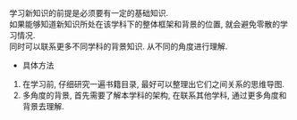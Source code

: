 



学习新知识的前提是必须要有一定的基础知识.  
如果能够知道新知识所处在该学科下的整体框架和背景的位置, 就会避免零散的学习情况.  
同时可以联系更多不同学科的背景知识. 从不同的角度进行理解.  

- 具体方法


1. 在学习前, 仔细研究一遍书籍目录, 最好可以整理出它们之间关系的思维导图.  
2. 多角度的背景, 首先需要了解本学科的架构, 在联系其他学科, 通过更多角度和背景去理解.  


